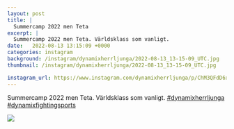 ```yaml
---
layout: post
title: |
  Summercamp 2022 men Teta
excerpt: |
  Summercamp 2022 men Teta. Världsklass som vanligt.   
date:   2022-08-13 13:15:09 +0000
categories: instagram
background: /instagram/dynamixherrljunga/2022-08-13_13-15-09_UTC.jpg
thumbnail: /instagram/dynamixherrljunga/2022-08-13_13-15-09_UTC.jpg

instagram_url: https://www.instagram.com/dynamixherrljunga/p/ChM3QFdD6xI
---
```

Summercamp 2022 men Teta. Världsklass som vanligt.  [#dynamixherrljunga](https://www.instagram.com/explore/tags/dynamixherrljunga/) [#dynamixfightingsports](https://www.instagram.com/explore/tags/dynamixfightingsports/)



<img src='{{ site.baseurl }}/instagram/dynamixherrljunga/2022-08-13_13-15-09_UTC.jpg' class='img-fluid' />
